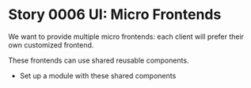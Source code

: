 # Story 0006 UI: Micro Frontends

We want to provide multiple micro frontends: each client will prefer their own customized frontend. 

These frontends can use shared reusable components.

* Set up a module with these shared components